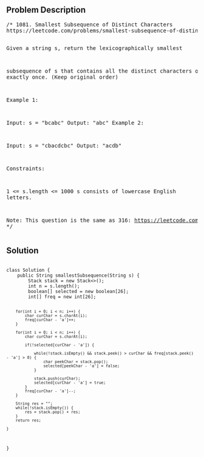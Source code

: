 <!--
<style>
  body { font-family: Arial, sans-serif; }
  .container {{ max-width: 100%; margin: 0 auto; padding: 10px; }}
  .comment-block { max-width: 30%; background-color: #f9f9f9; padding: 10px; border-left: 5px solid #ccc; overflow-wrap: break-word; white-space: pre-wrap; }
  .code-block { background-color: #f4f4f4; padding: 10px; border: 1px solid #ddd; overflow-wrap: break-word; white-space: pre-wrap; }
</style>
-->

<div class='container'>
<h2>Problem Description</h2>
<div class='comment-block'>
<pre>
/* 1081. Smallest Subsequence of Distinct Characters
https://leetcode.com/problems/smallest-subsequence-of-distinct-characters/description/

Given a string s, return the lexicographically smallest
 
subsequence of s that contains all the distinct characters of s exactly once.
(Keep original order)

 
Example 1:

Input: s = "bcabc"
Output: "abc"
Example 2:

Input: s = "cbacdcbc"
Output: "acdb"
 

Constraints:

1 <= s.length <= 1000
s consists of lowercase English letters.
 

Note: This question is the same as 316: https://leetcode.com/problems/remove-duplicate-letters/
*/
</pre>
</div>

<h2>Solution</h2>
<div class='code-block'>
<pre><code class='language-java'>
class Solution {
    public String smallestSubsequence(String s) {
        Stack<Character> stack = new Stack<>();
        int n = s.length();
        boolean[] selected = new boolean[26];
        int[] freq = new int[26];

        for(int i = 0; i < n; i++) {
            char curChar = s.charAt(i);
            freq[curChar - 'a']++;
        }

        for(int i = 0; i < n; i++) {
            char curChar = s.charAt(i);

            if(!selected[curChar - 'a']) {

                while(!stack.isEmpty() && stack.peek() > curChar && freq[stack.peek() - 'a'] > 0) {
                    char peekChar = stack.pop();
                    selected[peekChar - 'a'] = false;
                }

                stack.push(curChar);
                selected[curChar - 'a'] = true;
            }
            freq[curChar - 'a']--;
        }

        String res = "";
        while(!stack.isEmpty()) {
            res = stack.pop() + res;
        }
        return res;
        
    }
}</code></pre>
</div>
</div>
